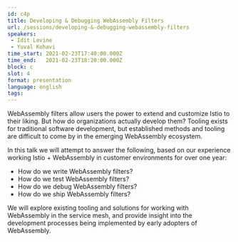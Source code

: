 ```yaml
---
id: c4p
title: Developing & Debugging WebAssembly Filters
url: /sessions/developing-&-debugging-webassembly-filters
speakers:
 - Idit Levine
 - Yuval Kohavi
time_start: 2021-02-23T17:40:00.000Z
time_end:   2021-02-23T18:20:00.000Z
block: c
slot: 4
format: presentation 
language: english
tags:
---
```


WebAssembly filters allow users the power to extend and customize Istio to their liking. But how do organizations actually develop them? Tooling exists for traditional software development, but established methods and tooling are difficult to come by in the emerging WebAssembly ecosystem. 

In this talk we will attempt to answer the following, based on our experience working Istio + WebAssembly in customer environments for over one year:
* How do we write WebAssembly filters?
* How do we test WebAssembly filters?
* How do we debug WebAssembly filters?
* How do we ship WebAssembly filters?

We will explore existing tooling and solutions for working with WebAssembly in the service mesh, and provide insight into the development processes being implemented by early adopters of WebAssembly.

